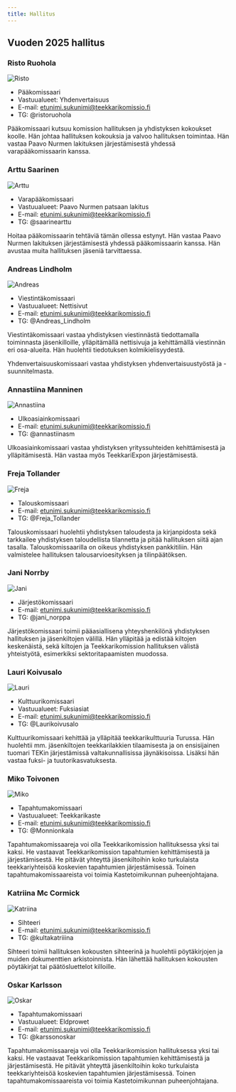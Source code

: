 ```yaml
---
title: Hallitus
---
```

## Vuoden 2025 hallitus

### Risto Ruohola

![Risto]()

* Pääkomissaari
* Vastuualueet: Yhdenvertaisuus
* E-mail: etunimi.sukunimi@teekkarikomissio.fi
* TG: @ristoruohola

Pääkomissaari kutsuu komission hallituksen ja yhdistyksen kokoukset koolle. Hän johtaa hallituksen kokouksia ja valvoo hallituksen toimintaa. Hän vastaa Paavo Nurmen lakituksen järjestämisestä yhdessä varapääkomissaarin kanssa.

### Arttu Saarinen

![Arttu]()

* Varapääkomissaari
* Vastuualueet: Paavo Nurmen patsaan lakitus
* E-mail: etunimi.sukunimi@teekkarikomissio.fi
* TG: @saarinearttu

Hoitaa pääkomissaarin tehtäviä tämän ollessa estynyt. Hän vastaa Paavo Nurmen lakituksen järjestämisestä yhdessä pääkomissaarin kanssa. Hän avustaa muita hallituksen jäseniä tarvittaessa.

### Andreas Lindholm

![Andreas]()

* Viestintäkomissaari
* Vastuualueet: Nettisivut
* E-mail: etunimi.sukunimi@teekkarikomissio.fi
* TG: @Andreas_Lindholm

Viestintäkomissaari vastaa yhdistyksen viestinnästä tiedottamalla toiminnasta jäsenkilloille, ylläpitämällä nettisivuja ja kehittämällä viestinnän eri osa-alueita. Hän huolehtii tiedotuksen kolmikielisyydestä.

Yhdenvertaisuuskomissaari vastaa yhdistyksen yhdenvertaisuustyöstä ja -suunnitelmasta.

### Annastiina Manninen

![Annastiina]()

* Ulkoasiainkomissaari
* E-mail: etunimi.sukunimi@teekkarikomissio.fi
* TG: @annastiinasm

Ulkoasiainkomissaari vastaa yhdistyksen yrityssuhteiden kehittämisestä ja ylläpitämisestä. Hän vastaa myös TeekkariExpon järjestämisestä.

### Freja Tollander

![Freja]()

* Talouskomissaari
* E-mail: etunimi.sukunimi@teekkarikomissio.fi
* TG: @Freja_Tollander

Talouskomissaari huolehtii yhdistyksen taloudesta ja kirjanpidosta sekä tarkkailee yhdistyksen taloudellista tilannetta ja pitää hallituksen siitä ajan tasalla. Talouskomissaarilla on oikeus yhdistyksen pankkitiliin. Hän valmistelee hallituksen talousarvioesityksen ja tilinpäätöksen.

### Jani Norrby

![Jani](/board/2024/jani-norrby-min.jpg)

* Järjestökomissaari
* E-mail: etunimi.sukunimi@teekkarikomissio.fi
* TG: @jani_norppa

Järjestökomissaari toimii pääasiallisena yhteyshenkilönä yhdistyksen hallituksen ja jäsenkiltojen välillä. Hän ylläpitää ja edistää kiltojen keskenäistä, sekä kiltojen ja Teekkarikomission hallituksen välistä yhteistyötä, esimerkiksi sektoritapaamisten muodossa.

### Lauri Koivusalo

![Lauri]()

* Kulttuurikomissaari
* Vastuualueet: Fuksiasiat
* E-mail: etunimi.sukunimi@teekkarikomissio.fi
* TG: @Laurikoivusalo

Kulttuurikomissaari kehittää ja ylläpitää teekkarikulttuuria Turussa. Hän huolehtii mm. jäsenkiltojen teekkarilakkien tilaamisesta ja on ensisijainen tuomari TEKin järjestämissä valtakunnallisissa jäynäkisoissa. Lisäksi hän vastaa fuksi- ja tuutorikasvatuksesta.

### Miko Toivonen

![Miko]()

* Tapahtumakomissaari
* Vastuualueet: Teekkarikaste
* E-mail: etunimi.sukunimi@teekkarikomissio.fi
* TG: @Monnionkala
  
Tapahtumakomissaareja voi olla Teekkarikomission hallituksessa yksi tai kaksi. He vastaavat Teekkarikomission tapahtumien kehittämisestä ja järjestämisestä. He pitävät yhteyttä jäsenkiltoihin koko turkulaista teekkariyhteisöä koskevien tapahtumien järjestämisessä. Toinen tapahtumakomissaareista voi toimia Kastetoimikunnan puheenjohtajana.

### Katriina Mc Cormick

![Katriina]()

* Sihteeri
* E-mail: etunimi.sukunimi@teekkarikomissio.fi
* TG: @kultakatriiina

Sihteeri toimii hallituksen kokousten sihteerinä ja huolehtii pöytäkirjojen ja muiden dokumenttien arkistoinnista. Hän lähettää hallituksen kokousten pöytäkirjat tai päätösluettelot killoille.

### Oskar Karlsson

![Oskar]()

* Tapahtumakomissaari
* Vastuualueet: Eldprowet
* E-mail: etunimi.sukunimi@teekkarikomissio.fi
* TG: @karssonoskar

Tapahtumakomissaareja voi olla Teekkarikomission hallituksessa yksi tai kaksi. He vastaavat Teekkarikomission tapahtumien kehittämisestä ja järjestämisestä. He pitävät yhteyttä jäsenkiltoihin koko turkulaista teekkariyhteisöä koskevien tapahtumien järjestämisessä. Toinen tapahtumakomissaareista voi toimia Kastetoimikunnan puheenjohtajana.

